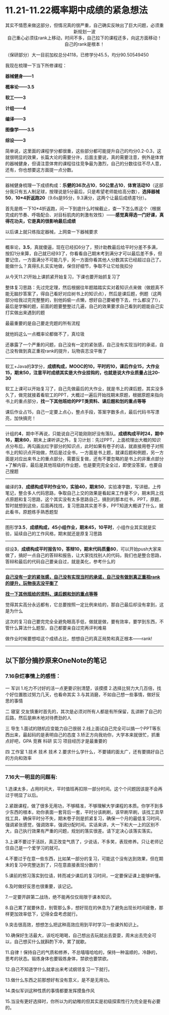 # 11.21-11.22概率期中成绩的紧急想法

<center>其实不情愿来做这部分，但情况真的很严重，自己确实反映出了巨大问题，必须重新规划一波</center>


<center>自己重心必须往rank上移动，时间不多，自己拉下的课程还多，向这方面移动！自己的rank是根本！</center>

（保研部分）大一目前加权总分4118，已修学分45.5，均分90.50549450

我现在梳理一下当下所修课程：

**器械健身——1**

**概率论——3.5**

**软工——3**

**计组——4**

**编译——3**

**图像学——3.5**

**综设——3**

简单说，这里面的课程学分都很重，这些部分都可能提升自己的均分0.2-0.3，这就很明显的效果，长篇大论的需要分许，后面主要说，真的需要注意，例外是体育的器械健身，但请注意体育的课程往往竞争最为激烈，自己的分数往往不尽人意，还有，你也想要这方面提一点分数。

---

器械健身梳理一下成绩构成：**乐健的36次占10**，**50公里占10**，**体育活动10**（这部分我只有五人制足球，按理说是5分最后，只是希望老师能给高分数），**选择器械50**，**10*4折返跑20**（9.6s是95分，9.3满分，这两个让最后成绩差1分）。

首先是练一下10*4折返跑，问一下到底什么时候截止，查一下怎么练这个（根据完成的节奏、呼吸配合、对目标肌肉的刺激有效性）——**感觉真得选一门好课，真得花功夫，它是真的很影响最后成绩**

以后课上就只练指定器械，上网查一下器械要求

---

概率论，**3.5**，真就傻逼，现在已经扣6分了，预计助教最后给平时分差不多满，按扣1分来算，自己就已经93了，你看看自己期末考到满分才可以最后差不多，但要记住，一方面满分不可能几乎，另一方面你看其他人分数其实已经超过自己了。能做什么？真得扎扎实实地做，保住好细节，争取不让它给我扣分

从今天11.21开始上课抓紧开始复习，下课也要开始抓复习了

整体复习思路：先过完定理，然后根据往年题踏踏实实对着知识点来做（做题真不能无脑抄答案了，得自己看好对应树书上的知识点），然后是课后题，例题（这两部分给我过完完整整的，别他妈偷一点懒，想好自己要被卷下去，什么都没了!），最后是学解的题，前面的题要整整过几遍，自己的效果要求自己看到的题能自己实打实做出来遇到的题

最最重要的是自己要走完题的所有流程

就他妈这么一点概率论都做不了，真垃圾

还暴露了一个严重的问题，自己没有一定的紧张感，自己没有实现当时的承诺，自己没有做到真正重视rank的提升，玩物丧志没平衡了

---

软工+Java的**3**学分，**成绩构成，MOOC的10，平时的10，课后作业15，大作业15，期末50，注意平时成绩其实是大作业挂钩的，也就是说大作业质量占比20-30**

软工上课可以开始复习了，自己先做最后的大作业，就是书上的课后题，其实没多久了，做完就接着看软工的PPT，大概过一遍后开始找期末原题，根据原题来指向书上的重点部分，**找一下其他班给的PPT类资料、课后题和划的重点等等**

课后作业占15，自己一定要上点心，整点手段，答案字数多点，最后代码书写漂亮，加快搞完！

---

计组的**4**，期中不再说，只能说自己可能刚刚好没有落队。**成绩构成平时24，期中16，期末60**，期末上课听讲之外，复习计划：先过PPT，上面梳理出大概的知识点分布后，再勾画出红字部分的知识点，此时如果有卷子的话，就直接用卷子对照书上的知识点开始做，然后是过全书，一方面是书上题，就课后题和例题，另一方面是对应出来书上的重点部分，需要反复做，还有不要忽略的是书上的非重点部分+了解内容，最后是其他班级的作业题，也是要完完全全过，即使没答案，也要自己搜题

---

编译的**3**，**成绩构成平时作业10，实验40，期末50**，实验凑字数，写详细，上传笔记，整合多人代码思路，争取自己上交的效果是看起来工作量不少，期末网上找点原题和复习思路，这个其实没有太多思路自己，搞到的那本红书，PPT，原题，暂时就想到这些，后面再找找，复习思路其实差不多，PPT知道大概讲了什么，据此看书，原题练手熟悉题型

---

图形学**3.5**，**成绩构成，45小组作业，期末45，10平时**，小组作业其实就是实验，延续自己的工作风格，期末就还是原复习思路

---

综设**3**，**成绩构成平时报告10，答辩10，期末代码质量80**，可以开始push大家来做了，搞好一点自己的答辩和报告，让大家找找别人的代码，我们也是整合思路，答辩和最后的代码自己要亲自过，就是美化，参考什么的

---

<u>**自己没有一定的紧张感，自己没有实现当时的承诺，自己没有做到真正重视rank的提升，玩物丧志没平衡了**</u>

<u>**找一下其他班给的资料、课后题和划的重点等等**</u>

觉得其实高分永远都有，它总要按照一定比例来给的，那自己最后却没有拿到，这是为什么

这次的复习自己要完完全全避免眼高手低，做就是做，要有效率，要学到东西，不管什么算法什么题型，自己都要亲自过完再评判难易

做作业时候要想哈这个成绩占比，想想自己的真正局势和真正根本——rank!

---

## 以下部分摘抄原来OneNote的笔记

### 7.16杂烂事情上的感悟：

一 军训 1.吃力不讨好的活一点更要识别清楚，该摸摸 2.选择比努力大几百倍，找个好位置胜过努力几天，也看命其实 3.与其消磨，不如自己想一些事情，做好反思的事情

二 寝室 交友慎重时首先的，其次是必须对所有人都是有所保留，乱讲断了自己的后路，然后是麻木地对待费劲的人

三 导生 1.面试的随机应变能力自己很弱 2.线上面试自己完全可以搞一个PPT等东西出来，最起码的是表明自己的态度 3.矫正方向我劝你，大学本来就很忙，抓重点好吧，GPA 竞赛 科研 实习 项目经历才是最重要的

四 工作室 1.技术 技术 技术 2.要求什么学什么，不要铺的面太广，还有要搞好自己的方向和效率

---

### 7.16大一明显的问题有:

1.选课太多，占用时间大，平时值班再扣除一部分时间。这个个问题因该是不会再过于明显了以后。

2.紧跟课程，做了很多无用功，不够精准，不够理解大学课程的本质。你学不到多少东西的根本，劝你表面一套背后一套，平时分该刷刷，该早刷早刷，该找工具早找工具，确保平时分不失，期末卷子则是抓紧复习，确保一个月的最低复习时间，强调紧张感觉，强调效率，强调分配时间。实话来讲，大一下和大一上的区别不大，自己执行效果有严重的问题，规划的落实很差。请下定决心该落实落实。

3.上课不要过于活跃，真正改变气质了，少说话，不多笑，表现修养。只让老师记住自己是一个爱学习的就可。

4.不要过于在意一些东西，比如某一部分的复习，可能这个没有达到效果，但在期末的复习中完整达到了，只在意直接表现分数的！

5.课前的预习落实到位请，转而减少课后的复习时间，一定要保证课上能够听懂。

6.及时做好反思也很重要，该记记。

7.一定要开辟第二战场，绝不能再仅仅局限于课本知识。

8.自己累了就要休息，别管那么多，想好现在的休息为了避免出现长时间疲惫，那样更加效率低下，记得全盘考虑就行。

9.突击很高效，想想怎么把这种高效应用到平时学习一些课外知识上。

10.确保好生活最大，该吃吃喝喝，自己想出去玩就出去耍耍，周末出去完全可以，自己想买什么就斟酌下冲，累了就歇。

11.自律！保持自己的气质和修养，不总嘻嘻哈哈的，保持一种温顺的，冷静的，思考的状态。锻炼身体也要锻炼身体，禁欲也要禁欲。

12.自己不知道学什么就拿出来考试纲领复习一下就行。

13.做什么东西之前那想好有没有意义，是不是无用功。

14.类似军训这种性质的事情都要发挥摸鱼作风

15.当没有更好选择时，你所以为的幼稚的但其实是初级探索性行为完全是有必要的。
